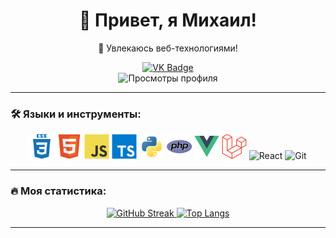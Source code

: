 <div id="header" align="center">
  <h1>👋 Привет, я Михаил!</h1>
  <p>👀 Увлекаюсь веб-технологиями!</p>
  <div id="badges">
    <a href="https://vk.com/mikhailfrolov1">
      <img src="https://img.shields.io/badge/VK-blue?style=for-the-badge&logo=vk&logoColor=white" alt="VK Badge"/>
    </a>
  </div>
  <img src="https://komarev.com/ghpvc/?username=KaRToSHoW&style=flat-square&color=blue" alt="Просмотры профиля"/>
</div>

---

### :hammer_and_wrench: Языки и инструменты:
<div align="center">
  <img src="https://github.com/devicons/devicon/blob/master/icons/css3/css3-plain-wordmark.svg" title="CSS3" alt="CSS" width="40" height="40"/>
  <img src="https://github.com/devicons/devicon/blob/master/icons/html5/html5-original.svg" title="HTML5" alt="HTML" width="40" height="40"/>
  <img src="https://github.com/devicons/devicon/blob/master/icons/javascript/javascript-original.svg" title="JavaScript" alt="JavaScript" width="40" height="40"/>
  <img src="https://github.com/devicons/devicon/blob/master/icons/typescript/typescript-original.svg" title="TypeScript" alt="TypeScript" width="40" height="40"/>
  <img src="https://github.com/devicons/devicon/blob/master/icons/python/python-original.svg" title="Python" alt="Python" width="40" height="40"/>
  <img src="https://github.com/devicons/devicon/blob/master/icons/php/php-original.svg" title="PHP" alt="PHP" width="40" height="40"/>
  <img src="https://github.com/devicons/devicon/blob/master/icons/vuejs/vuejs-original.svg" title="Vue.js" alt="Vue.js" width="40" height="40"/>
  <img src="https://github.com/devicons/devicon/blob/master/icons/laravel/laravel-original.svg" title="Laravel" alt="Laravel" width="40" height="40"/>
  <img src="https://raw.githubusercontent.com/danielcranney/readme-generator/main/public/icons/skills/react-colored.svg" title="React" width="40" height="40" alt="React"/>
  <img src="https://raw.githubusercontent.com/danielcranney/readme-generator/main/public/icons/skills/git-colored.svg" title="Git" width="40" height="40" alt="Git"/>
</div>

---

### :fire: Моя статистика:
<div align="center">
  <a href="https://git.io/streak-stats">
    <img src="https://github-readme-streak-stats.herokuapp.com?user=KaRToSHoW&theme=dark" alt="GitHub Streak"/>
  </a>
  <a href="https://github.com/anuraghazra/github-readme-stats">
    <img src="https://github-readme-stats.vercel.app/api/top-langs/?username=KaRToSHoW&layout=compact&theme=vision-friendly-dark" alt="Top Langs"/>
  </a>
</div>

---
